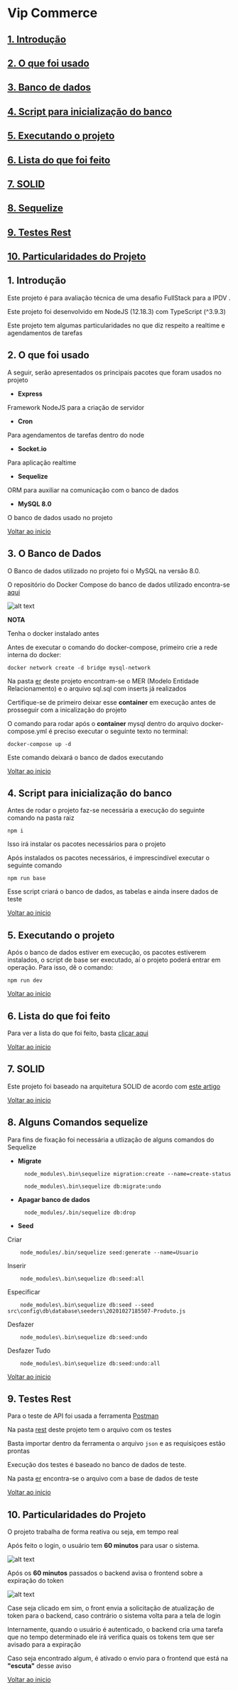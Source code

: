 # <a id="begin"> Vip Commerce

## [1. Introdução](#intro)
## [2. O que foi usado](#uso)
## [3. Banco de dados](#db)
## [4. Script para inicialização do banco](#antes)
## [5. Executando o projeto](#run)
## [6. Lista do que foi feito](#list)
## [7. SOLID](#solid)
## [8. Sequelize](#sequelize)
## [9. Testes Rest](#rest)
## [10. Particularidades do Projeto](#part)


## <a id="intro">1. Introdução

Este projeto é para avaliação técnica de uma desafio FullStack para a IPDV .

Este projeto foi desenvolvido em NodeJS (12.18.3) com TypeScript (^3.9.3)

Este projeto tem algumas particularidades no que diz respeito a realtime e agendamentos de tarefas 

## <a id="uso"> 2. O que foi usado

A seguir, serão apresentados os principais pacotes que foram usados no projeto

* <b>Express</b>

Framework NodeJS para a criação de servidor 

* <b>Cron</b>

Para agendamentos de tarefas dentro do node

* <b>Socket.io</b>

Para aplicação realtime


* <b>Sequelize</b>

ORM para auxiliar na comunicação com o banco de dados

* <b>MySQL 8.0 </b>

O banco de dados usado no projeto

[Voltar ao inicio](#begin)

## <a id="db"> 3. O Banco de Dados

O Banco de dados utilizado no projeto foi o MySQL na versão 8.0.

O repositório do Docker Compose do banco de dados utilizado encontra-se [aqui](https://github.com/cbcarlos07/docker-mysql)

![alt text](https://github.com/cbcarlos07/desafio-ipdv/blob/master/backend/src/config/db/ddl/mer.png)

<b>NOTA</b>

Tenha o docker instalado antes

Antes de executar o comando do docker-compose, primeiro crie a rede interna do docker:

    docker network create -d bridge mysql-network

Na pasta [er](https://github.com/cbcarlos07/desafio-ipdv/tree/master/backend/src/config/db/ddl) deste projeto encontram-se o MER (Modelo Entidade Relacionamento) e o arquivo sql.sql com inserts já realizados

Certifique-se de primeiro deixar esse __container__ em execução antes de prosseguir com a inicalização do projeto

O comando para rodar após o __container__ mysql dentro do arquivo docker-compose.yml é preciso executar o seguinte texto no terminal:

    docker-compose up -d

Este comando deixará o banco de dados executando

[Voltar ao inicio](#begin)

## <a id="antes"> 4. Script para inicialização do banco

Antes de rodar o projeto faz-se necessária a execução do seguinte comando na pasta raiz

    npm i 

Isso irá instalar os pacotes necessários para o projeto

Após instalados os pacotes necessários, é imprescindível executar o seguinte comando

    npm run base

Esse script criará o banco de dados, as tabelas e ainda insere dados de teste

[Voltar ao inicio](#begin)

## <a id="run"> 5. Executando o projeto

Após o banco de dados estiver em execução, os pacotes estiverem instalados, o script de base ser executado, aí o projeto poderá entrar em operação. Para isso, dê o comando:

    npm run dev

[Voltar ao inicio](#begin)

## <a id="list"> 6. Lista do que foi feito

Para ver a lista do que foi feito, basta [clicar aqui](https://www.notion.so/IPDV-43703f958e5d49b6992be8b560bfaac4)

[Voltar ao inicio](#begin)

## <a id="solid"> 7. SOLID

Este projeto foi baseado na arquitetura SOLID de acordo com [este artigo](https://medium.com/@diomalta/como-organizar-e-estruturar-projetos-com-node-js-4845be004899)

[Voltar ao inicio](#begin)

## <a id="sequelize"> 8. Alguns Comandos sequelize
 
 Para fins de fixação foi necessária a utlização de alguns comandos do Sequelize

* <b>Migrate</b>

        node_modules\.bin\sequelize migration:create --name=create-status

        node_modules\.bin\sequelize db:migrate:undo

* <b>Apagar banco de dados</b>

        node_modules/.bin/sequelize db:drop

* <b>Seed</b>

Criar
        
        node_modules/.bin/sequelize seed:generate --name=Usuario

Inserir
        
        node_modules\.bin\sequelize db:seed:all

Especificar

        node_modules\.bin\sequelize db:seed --seed src\config\db\database\seeders\20201027185507-Produto.js

Desfazer
        
        node_modules\.bin\sequelize db:seed:undo

Desfazer Tudo
        
        node_modules\.bin\sequelize db:seed:undo:all

[Voltar ao inicio](#begin)


## <a id="rest"> 9. Testes Rest    

Para o teste de API foi usada a ferramenta [Postman](https://www.postman.com/)

Na pasta [rest](https://github.com/cbcarlos07/desafio-ipdv/tree/master/backend/rest) deste projeto tem o arquivo com os testes

Basta importar dentro da ferramenta o arquivo `json` e as requisiçoes estão prontas

Execução dos testes é baseado no banco de dados de teste.

Na pasta [er](https://github.com/cbcarlos07/desafio-ipdv/tree/master/backend/src/config/db/ddl) encontra-se o arquivo com a base de dados de teste

[Voltar ao inicio](#begin)

## <a id="part"> 10. Particularidades do Projeto

O projeto trabalha de forma reativa ou seja, em tempo real

Após feito o login, o usuário tem **60 minutos** para usar o sistema.

![alt text](https://github.com/cbcarlos07/desafio-ipdv/blob/master/img/ipdv_login.png)


Após os **60 minutos** passados o backend avisa o  frontend sobre a expiração do token

![alt text](https://github.com/cbcarlos07/desafio-ipdv/blob/master/img/avisoToken.png)

Case seja clicado em sim, o front envia a solicitação de atualização de token para o backend, caso contrário o sistema volta para a tela de login

Internamente, quando o usuário é autenticado, o backend cria uma tarefa que no tempo determinado ele irá verifica quais os tokens tem que ser avisado  para a expiração

Caso seja encontrado algum, é ativado o envio para o frontend que está na __"escuta"__ desse aviso




[Voltar ao inicio](#begin)


